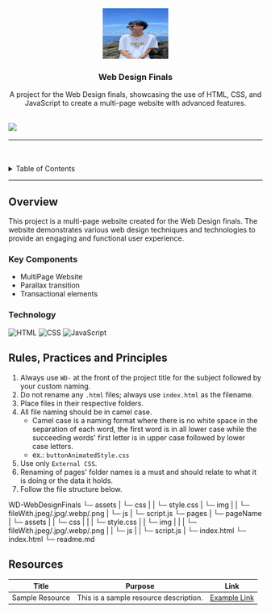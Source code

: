 <a name="readme-top"></a>

<br/>

<br />
<div align="center">
  <a href="https://github.com/iamjerome11/">
    <img src="./assets/img/akotoe.jpg" alt="meow" width="130" height="100">
  </a>
  <h3 align="center">Web Design Finals</h3>
</div>
<div align="center">
  A project for the Web Design finals, showcasing the use of HTML, CSS, and JavaScript to create a multi-page website with advanced features.
</div>

<br />

![](https://visit-counter.vercel.app/counter.png?page=iamjerome11/web-design-finals)

---

<br />
<br />

<details>
  <summary>Table of Contents</summary>
  <ol>
    <li>
      <a href="#overview">Overview</a>
      <ol>
        <li>
          <a href="#key-components">Key Components</a>
        </li>
        <li>
          <a href="#technology">Technology</a>
        </li>
      </ol>
    </li>
    <li>
      <a href="#rules-practices-and-principles">Rules, Practices and Principles</a>
    </li>
    <li>
      <a href="#resources">Resources</a>
    </li>
  </ol>
</details>

---

## Overview

This project is a multi-page website created for the Web Design finals. The website demonstrates various web design techniques and technologies to provide an engaging and functional user experience.

### Key Components
- MultiPage Website
- Parallax transition
- Transactional elements

### Technology
![HTML](https://img.shields.io/badge/HTML-E34F26?style=for-the-badge&logo=html5&logoColor=white)
![CSS](https://img.shields.io/badge/CSS-1572B6?style=for-the-badge&logo=css3&logoColor=white)
![JavaScript](https://img.shields.io/badge/JavaScript-F7DF1E?style=for-the-badge&logo=javascript&logoColor=white)

## Rules, Practices and Principles
1. Always use `WD-` at the front of the project title for the subject followed by your custom naming.
2. Do not rename any `.html` files; always use `index.html` as the filename.
3. Place files in their respective folders.
4. All file naming should be in camel case.
   - Camel case is a naming format where there is no white space in the separation of each word, the first word is in all lower case while the succeeding words' first letter is in upper case followed by lower case letters.
   - ex.: `buttonAnimatedStyle.css`
5. Use only `External CSS`.
6. Renaming of pages' folder names is a must and should relate to what it is doing or the data it holds.
7. Follow the file structure below.


WD-WebDesignFinals
└─ assets
| └─ css
| | └─ style.css
| └─ img
| | └─ fileWith.jpeg/.jpg/.webp/.png
| └─ js
| └─ script.js
└─ pages
| └─ pageName
| └─ assets
| | └─ css
| | | └─ style.css
| | └─ img
| | | └─ fileWith.jpeg/.jpg/.webp/.png
| | └─ js
| | └─ script.js
| └─ index.html
└─ index.html
└─ readme.md


## Resources

| Title | Purpose | Link |
|-|-|-|
| Sample Resource | This is a sample resource description. | [Example Link](https://example.com) |
